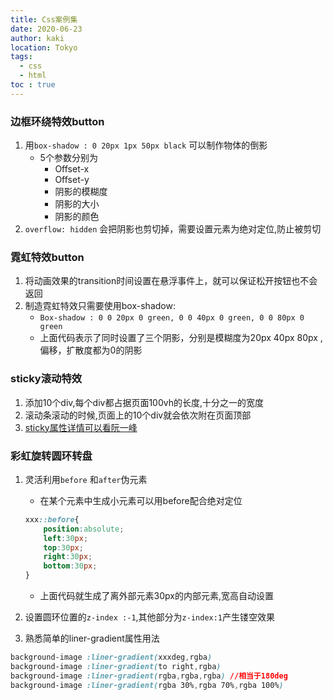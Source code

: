 ```yaml
---
title: Css案例集
date: 2020-06-23
author: kaki
location: Tokyo  
tags: 
  - css
  - html
toc : true
---
```


### 边框环绕特效button

1. 用`box-shadow : 0 20px 1px 50px black`  可以制作物体的倒影
    - 5个参数分别为
        - Offset-x
        - Offset-y
        - 阴影的模糊度
        - 阴影的大小
        - 阴影的颜色
2. `overflow: hidden` 会把阴影也剪切掉，需要设置元素为绝对定位,防止被剪切

### 霓虹特效button

1. 将动画效果的transition时间设置在悬浮事件上，就可以保证松开按钮也不会返回
2. 制造霓虹特效只需要使用box-shadow:
    - `Box-shadow : 0 0 20px 0 green, 0 0 40px 0 green, 0 0 80px 0 green`
    - 上面代码表示了同时设置了三个阴影，分别是模糊度为20px 40px 80px ,偏移，扩散度都为0的阴影

### sticky滚动特效

1. 添加10个div,每个div都占据页面100vh的长度,十分之一的宽度
2. 滚动条滚动的时候,页面上的10个div就会依次附在页面顶部
3. [sticky属性详情可以看阮一峰](https://www.ruanyifeng.com/blog/2019/11/css-position.html)

### 彩虹旋转圆环转盘

1. 灵活利用`before` 和`after`伪元素
    - 在某个元素中生成小元素可以用before配合绝对定位

    ```css
    xxx::before{
        position:absolute;
        left:30px;
        top:30px;
        right:30px;
        bottom:30px;
    }
    ```

    - 上面代码就生成了离外部元素30px的内部元素,宽高自动设置
2. 设置圆环位置的` z-index :-1 `,其他部分为`z-index:1`产生镂空效果

3. 熟悉简单的liner-gradient属性用法

```css
background-image :liner-gradient(xxxdeg,rgba)
background-image :liner-gradient(to right,rgba)
background-image :liner-gradient(rgba,rgba,rgba) //相当于180deg
background-image :liner-gradient(rgba 30%,rgba 70%,rgba 100%) 
```
